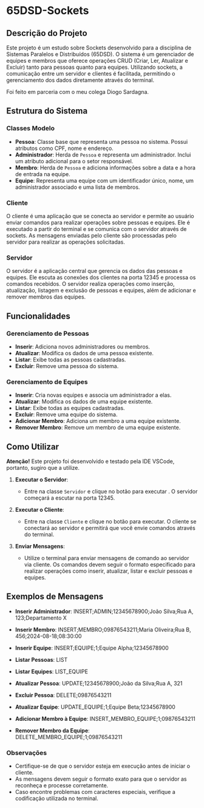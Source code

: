 # 65DSD-Sockets

## Descrição do Projeto

Este projeto é um estudo sobre Sockets desenvolvido para a disciplina de Sistemas Paralelos e Distribuídos (65DSD). O sistema é um gerenciador de equipes e membros que oferece operações CRUD (Criar, Ler, Atualizar e Excluir) tanto para pessoas quanto para equipes. Utilizando sockets, a comunicação entre um servidor e clientes é facilitada, permitindo o gerenciamento dos dados diretamente através do terminal.

Foi feito em parceria com o meu colega Diogo Sardagna.

## Estrutura do Sistema

### Classes Modelo

- **Pessoa**: Classe base que representa uma pessoa no sistema. Possui atributos como CPF, nome e endereço.
- **Administrador**: Herda de `Pessoa` e representa um administrador. Inclui um atributo adicional para o setor responsável.
- **Membro**: Herda de `Pessoa` e adiciona informações sobre a data e a hora de entrada na equipe.
- **Equipe**: Representa uma equipe com um identificador único, nome, um administrador associado e uma lista de membros.

### Cliente

O cliente é uma aplicação que se conecta ao servidor e permite ao usuário enviar comandos para realizar operações sobre pessoas e equipes. Ele é executado a partir do terminal e se comunica com o servidor através de sockets. As mensagens enviadas pelo cliente são processadas pelo servidor para realizar as operações solicitadas.

### Servidor

O servidor é a aplicação central que gerencia os dados das pessoas e equipes. Ele escuta as conexões dos clientes na porta 12345 e processa os comandos recebidos. O servidor realiza operações como inserção, atualização, listagem e exclusão de pessoas e equipes, além de adicionar e remover membros das equipes.

## Funcionalidades

### Gerenciamento de Pessoas

- **Inserir**: Adiciona novos administradores ou membros.
- **Atualizar**: Modifica os dados de uma pessoa existente.
- **Listar**: Exibe todas as pessoas cadastradas.
- **Excluir**: Remove uma pessoa do sistema.

### Gerenciamento de Equipes

- **Inserir**: Cria novas equipes e associa um administrador a elas.
- **Atualizar**: Modifica os dados de uma equipe existente.
- **Listar**: Exibe todas as equipes cadastradas.
- **Excluir**: Remove uma equipe do sistema.
- **Adicionar Membro**: Adiciona um membro a uma equipe existente.
- **Remover Membro**: Remove um membro de uma equipe existente.

## Como Utilizar

**Atenção!** Este projeto foi desenvolvido e testado pela IDE VSCode, portanto, sugiro que a utilize.

1. **Executar o Servidor**:
   - Entre na classe `Servidor` e clique no botão para executar . O servidor começará a escutar na porta 12345.

2. **Executar o Cliente**:
   - Entre na classe `Cliente` e clique no botão para executar. O cliente se conectará ao servidor e permitirá que você envie comandos através do terminal.

3. **Enviar Mensagens**:
   - Utilize o terminal para enviar mensagens de comando ao servidor via cliente. Os comandos devem seguir o formato especificado para realizar operações como inserir, atualizar, listar e excluir pessoas e equipes.

## Exemplos de Mensagens

- **Inserir Administrador**:
  INSERT;ADMIN;12345678900;João Silva;Rua A, 123;Departamento X

- **Inserir Membro**:
INSERT;MEMBRO;09876543211;Maria Oliveira;Rua B, 456;2024-08-18;08:30:00

- **Inserir Equipe**:
INSERT;EQUIPE;1;Equipe Alpha;12345678900

- **Listar Pessoas**:
LIST

- **Listar Equipes**:
LIST_EQUIPE

- **Atualizar Pessoa**:
UPDATE;12345678900;João da Silva;Rua A, 321
  
- **Excluir Pessoa**:
DELETE;09876543211

- **Atualizar Equipe**:
UPDATE_EQUIPE;1;Equipe Beta;12345678900


- **Adicionar Membro à Equipe**:
INSERT_MEMBRO_EQUIPE;1;09876543211


- **Remover Membro da Equipe**:
DELETE_MEMBRO_EQUIPE;1;09876543211


### Observações

- Certifique-se de que o servidor esteja em execução antes de iniciar o cliente.
- As mensagens devem seguir o formato exato para que o servidor as reconheça e processe corretamente.
- Caso encontre problemas com caracteres especiais, verifique a codificação utilizada no terminal.

